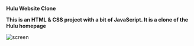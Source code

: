 **Hulu Website Clone**

**This is an HTML & CSS project with a bit of JavaScript. It is a clone of the Hulu homepage**

![screen](https://user-images.githubusercontent.com/69088399/150644455-60c8a628-bd24-4c66-ab86-3d6fbf7462d0.png)
